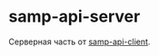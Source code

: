 # samp-api-server
Серверная часть от [samp-api-client](https://github.com/inffire/samp-api-client).
